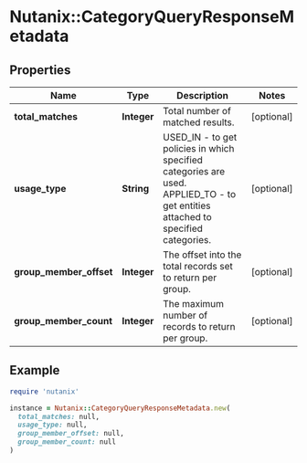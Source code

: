 # Nutanix::CategoryQueryResponseMetadata

## Properties

| Name | Type | Description | Notes |
| ---- | ---- | ----------- | ----- |
| **total_matches** | **Integer** | Total number of matched results. | [optional] |
| **usage_type** | **String** | USED_IN - to get policies in which specified categories are used. APPLIED_TO - to get entities attached to specified categories.  | [optional] |
| **group_member_offset** | **Integer** | The offset into the total records set to return per group.  | [optional] |
| **group_member_count** | **Integer** | The maximum number of records to return per group. | [optional] |

## Example

```ruby
require 'nutanix'

instance = Nutanix::CategoryQueryResponseMetadata.new(
  total_matches: null,
  usage_type: null,
  group_member_offset: null,
  group_member_count: null
)
```

